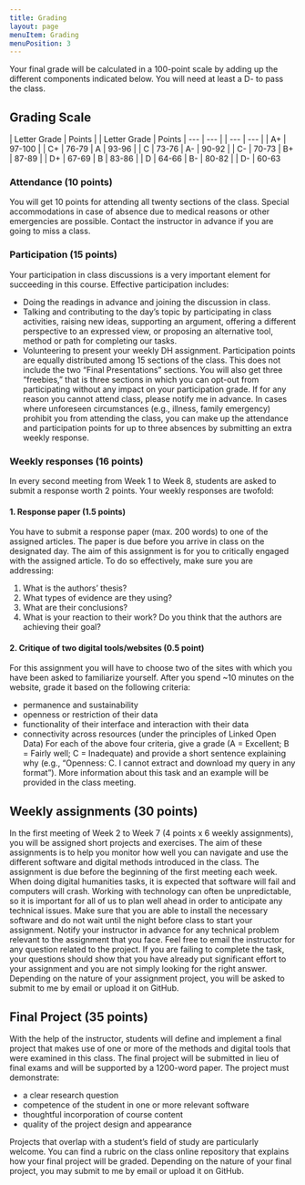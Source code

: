 ```yaml
---
title: Grading
layout: page
menuItem: Grading
menuPosition: 3
---
```


Your final grade will be calculated in a 100-point scale by adding up the different components indicated below. You will need at least a D- to pass the class.

## Grading Scale

| Letter Grade | Points |  | Letter Grade | Points
| --- | --- |  | --- | --- |
| A+ | 97-100 |  | C+ | 76-79
| A | 93-96 |  | C | 73-76
| A- | 90-92 |  | C- | 70-73
| B+ | 87-89 |  | D+ | 67-69
| B | 83-86 |  | D | 64-66
| B- | 80-82 |  | D- | 60-63



### Attendance (10 points)

You will get 10 points for attending all twenty sections of the class. Special accommodations in case of absence due to medical reasons or other emergencies are possible. Contact the instructor in advance if you are going to miss a class.


### Participation (15 points)

Your participation in class discussions is a very important element for succeeding in this course. Effective participation includes:
- Doing the readings in advance and joining the discussion in class.
- Talking and contributing to the day’s topic by participating in class activities, raising new ideas, supporting an argument, offering a different perspective to an expressed view, or proposing an alternative tool, method or path for completing our tasks.
- Volunteering to present your weekly DH assignment.
Participation points are equally distributed among 15 sections of the class. This does not include the two “Final Presentations” sections. You will also get three “freebies,” that is three sections in which you can opt-out from participating without any impact on your participation grade.
If for any reason you cannot attend class, please notify me in advance. In cases where unforeseen circumstances (e.g., illness, family emergency) prohibit you from attending the class, you can make up the attendance and participation points for up to three absences by submitting an extra weekly response. 


### Weekly responses (16 points)
In every second meeting from Week 1 to Week 8, students are asked to submit a response worth 2 points. Your weekly responses are twofold:
#### 1. Response paper (1.5 points)
You have to submit a response paper (max. 200 words) to one of the assigned articles. The paper is due before you arrive in class on the designated day. The aim of this assignment is for you to critically engaged with the assigned article. To do so effectively, make sure you are addressing:
1. What is the authors’ thesis? 
2. What types of evidence are they using? 
3. What are their conclusions?
4. What is your reaction to their work? Do you think that the authors are achieving their goal?

#### 2. Critique of two digital tools/websites (0.5 point)
For this assignment you will have to choose two of the sites with which you have been asked to familiarize yourself. After you spend ~10 minutes on the website, grade it based on the following criteria:
- permanence and sustainability
- openness or restriction of their data
- functionality of their interface and interaction with their data
- connectivity across resources (under the principles of Linked Open Data)
For each of the above four criteria, give a grade (A = Excellent; B = Fairly well; C = Inadequate) and provide a short sentence explaining why (e.g., “Openness: C. I cannot extract and download my query in any format”). More information about this task and an example will be provided in the class meeting.


## Weekly assignments (30 points)
In the first meeting of Week 2 to Week 7 (4 points x 6 weekly assignments), you will be assigned short projects and exercises. The aim of these assignments is to help you monitor how well you can navigate and use the different software and digital methods introduced in the class. The assignment is due before the beginning of the first meeting each week.
When doing digital humanities tasks, it is expected that software will fail and computers will crash. Working with technology can often be unpredictable, so it is important for all of us to plan well ahead in order to anticipate any technical issues. Make sure that you are able to install the necessary software and do not wait until the night before class to start your assignment. Notify your instructor in advance for any technical problem relevant to the assignment that you face. Feel free to email the instructor for any question related to the project. If you are failing to complete the task, your questions should show that you have already put significant effort to your assignment and you are not simply looking for the right answer. Depending on the nature of your assignment project, you will be asked to submit to me by email or upload it on GitHub.


## Final Project (35 points)
With the help of the instructor, students will define and implement a final project that makes use of one or more of the methods and digital tools that were examined in this class. The final project will be submitted in lieu of final exams and will be supported by a 1200-word paper. The project must demonstrate:
- a clear research question 
- competence of the student in one or more relevant software
- thoughtful incorporation of course content
- quality of the project design and appearance

Projects that overlap with a student’s field of study are particularly welcome. You can find a rubric on the class online repository that explains how your final project will be graded. Depending on the nature of your final project, you may submit to me by email or upload it on GitHub.

